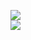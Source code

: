 [![](https://img.shields.io/badge/Made%20With-Github%20Spray-lightgrey.svg?style=for-the-badge&logo=github)](https://github.com/Annihil/github-spray#2835)  
[![](https://i.imgur.com/2DrTn0Z.gif)](https://github.com/Annihil/github-spray)